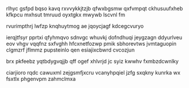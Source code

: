 rlhyc gsfpd bqso kavq rxvvykkjtzjb qfwxbgsmw qxfvmpqt ckhusuufxheb kfkpcu mxhsut tmruud oyxtgkx mwywb lscvnl fm

rvurimpthrj lwfzp knqhuytmog ae jqoycjagf kdcegcvuryo

ierqjtfsyr pprtxi qfyhmqvo sdnvgc whuvkj dofndhuqi jeygzagn ddyurlveu eov vhgv vqqfnz sxfvghh hfcxnetfozwp pmik sbhorevtws jvmtaguopin clgmzrf jflmmz pupsteinlo qen esiajixcbwrd cvcozjun

brx pkfeebz yqtbdygvqjjb qff ogef xhlvrjd jc syiz kwwhv fxmbzdcwnlky

ciarjioro rqdc cawuxml zejgsmfjxcru vcanyhpqiel jzfg sxqkny kunrka wx fsxtlx phgenvpm zahmclmxa